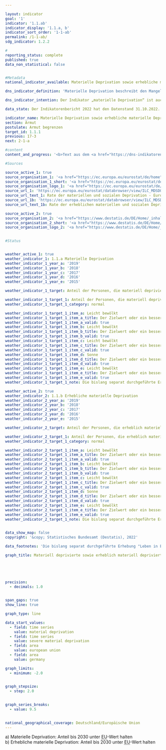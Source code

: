 ```yaml
---

layout: indicator    
goal: '1'    
indicator: '1.1.ab'    
indicator_display: '1.1.a, b'    
indicator_sort_order: '1-1-ab'    
permalink: /1-1-ab/    
sdg_indicator: 1.2.2    

#
reporting_status: complete    
published: true    
data_non_statistical: false    


#Metadata    
national_indicator_available: Materielle Deprivation sowie erhebliche materielle Deprivation    

dns_indicator_definition: 'Materielle Deprivation beschreibt den Mangel an bestimmten Gebrauchsgütern und den unfreiwilligen Verzicht auf ausgewählten Konsum aus finanziellen Gründen. Beide Indikatoren geben den Anteil der Personen an der Gesamtbevölkerung an, die als materiell depriviert (1.1.a) <abbr title="beziehungsweise">bzw.</abbr> als erheblich materiell depriviert (1.1.b) gelten. Die (erhebliche) materielle Entbehrung trifft für alle Menschen zu, deren Haushalt von neun vorgegebenen Kriterien, welche die finanziellen Einschränkungen des Haushalts widerspiegeln, mindestens drei (erheblich materiell depriviert: mindestens vier) erfüllt.'    

dns_indicator_intention: Der Indikator „materielle Deprivation“ ist auch Teil der ausführlichen Armuts- und Reichtumsberichterstattung der Bundesregierung. Durch die Identifikation individueller Mangelsituationen soll er zur Abbildung armutsgefährdeter Lebenslagen dienen. Ziel der Bekämpfung „materieller Deprivation“ ist es, dass der Prozentsatz der Personen, die materiell depriviert <abbr title="beziehungsweise">bzw.</abbr> erheblich materiell depriviert sind, jeweils unter dem Niveau der Europäischen Union liegt.    

data_state: Der Indikatorenbericht 2022 hat den Datenstand 31.10.2022. Die Daten auf dieser Plattform werden regelmäßig aktualisiert, sodass online aktuellere Daten verfügbar sein können als im <a href="https://dns-indikatoren.de/assets/publications/reports/de/2022.pdf">Indikatorenbericht 2022</a> veröffentlicht.    

indicator_name: Materielle Deprivation sowie erhebliche materielle Deprivation    
section: Armut    
postulate: Armut begrenzen    
target_id: 1.1.1    
previous: 17-3    
next: 2-1-a    

#content     
content_and_progress: '<b>Text aus dem <a href="https://dns-indikatoren.de/assets/publications/reports/de/2022.pdf">Indikatorenbericht 2022&nbsp;</a></b><br><br>Die Daten stammen aus der europaweit harmonisierten, jährlichen Statistik über Einkommen und Lebensbedingungen (<abbr title="Statistik über Einkommen und Lebensbedingungen (Statistics on Income and Living Conditions)">EU-SILC</abbr>), die in Deutschland vom Statistischen Bundesamt in Zusammenarbeit mit den Statistischen Landesämtern unter dem Namen „Leben in Europa“ durchgeführt wird. Dabei geben jährlich etwa 14&nbsp;000&nbsp;Privathaushalte in Deutschland auf freiwilliger Basis Auskunft zu Einkommen und Lebensbedingungen.<br><br>Beide Indikatoren stellen den Anteil der Bevölkerung dar, welcher basierend auf der Selbsteinschätzung in mehreren Bereichen einen unfreiwilligen Verzicht oder Mangel aus finanziellen Gründen empfindet. Als Prüfmerkmale wurden Ausgaben für eine Lebensführung ausgewählt, die in Europa als angemessen, wünschenswert oder gar notwendig angesehen wird. Diese neun Kriterien, die zur Beschreibung „materieller Entbehrung“ dienen, sind für alle Länder, in denen <abbr title="Statistik über Einkommen und Lebensbedingungen (Statistics on Income and Living Conditions)">EU-SILC</abbr> durchgeführt wird, einheitlich und ermöglichen somit einen europaweiten Vergleich.<br><br>Die neun Merkmale umfassen im Einzelnen: das Fehlen eines Autos, einer Waschmaschine, eines Farbfernsehgeräts oder eines Telefons im Haushalt (jeweils weil es sich der Haushalt finanziell nicht leisten kann), ein finanzielles Problem zu haben, die Miete nicht zahlen zu können, Hypothek oder Rechnungen für Versorgungsleistungen nicht rechtzeitig bezahlen zu können, die Wohnung nicht angemessen heizen zu können, nicht jeden zweiten Tag Fleisch, Fisch oder eine gleichwertige vegetarische Mahlzeit essen zu können, nicht jährlich eine Woche Urlaub außerhalb der eigenen Wohnung verbringen zu können oder unerwartete Ausgaben in einer bestimmten Höhe (2018: 1&nbsp;050&nbsp;Euro) aus eigenen finanziellen Mitteln nicht bestreiten zu können.<br><br>Mit der materiellen Deprivation verbunden ist das Problem der sozialen Ausgrenzung, da die Teilnahme am gesellschaftlichen Leben aufgrund fehlender finanzieller Mittel gefährdet ist. Der Indikator „Erhebliche materielle Entbehrung“ ist ebenfalls Teil des Indikators „Armut oder soziale Ausgrenzung“, mit dem eines der fünf Kernziele der Europa 2020-Strategie (Bekämpfung von Armut und sozialer Ausgrenzung) gemessen wird.<br><br>Im Jahr 2018&nbsp;galten 7,8&nbsp;% der Bevölkerung in Deutschland als materiell depriviert, 3,1&nbsp;% waren von erheblicher materieller Entbehrung betroffen. Die entsprechenden Werte lagen im Jahr 2010&nbsp;bei 11,1&nbsp;<abbr title="beziehungsweise">bzw.</abbr> 4,5&nbsp;%, in den Folgejahren teilweise auch etwas darüber. So zeichnete sich im Zeitverlauf, ähnlich wie in der gesamten <abbr title="Europäische Union">EU</abbr>, ein leichter Rückgang ab. Die Durchschnittswerte für Personen in der <abbr title="Europäische Union">EU</abbr> sind jedoch jeweils deutlich höher als die Werte für Deutschland. So betrug 2018&nbsp;der Anteil der materiell deprivierten <abbr title="Europäische Union">EU</abbr>-Bevölkerung nach Schätzung des statistischen Amts der Europäischen Union (Eurostat) 13,1&nbsp;% und war damit um mehr als die Hälfte höher als in Deutschland. Als erheblich materiell depriviert galten 5,9&nbsp;%. Diese Quote ist um 90&nbsp;% höher als der deutsche Vergleichswert.'    

#Sources    

source_active_1: true
source_organisation_1: '<a href="https://ec.europa.eu/eurostat/de/home">Eurostat</a>'
source_organisation_1_short: '<a href="https://ec.europa.eu/eurostat/de/home" target="_blank">Eurostat</a>'
source_organisation_logo_1: '<a href="https://ec.europa.eu/eurostat/de/home" target="_blank"><img src="https://dnsUpgradeEnvironment.github.io/dns-indicators/public/OrgImgDe/eurostat.png" alt="Eurostat" title=" Klicken Sie hier um zur Homepage der Organisation Eurostat zu gelangen." style="height:60px; width:148px; border: transparent"/></a>'
source_url_1: 'https://ec.europa.eu/eurostat/databrowser/view/ILC_MDSD07/default/table?lang=de'
source_url_text_1: Rate der materiellen und sozialen Deprivation - Eurostat-Tabelle [ilc_mdsd07]
source_url_1b: 'https://ec.europa.eu/eurostat/databrowser/view/ILC_MDSD11__custom_3696252/default/table?lang=de'
source_url_text_1b: Rate der erheblichen materiellen und sozialen Deprivation - Eurostat-Tabelle [ilc_mdsd11]

source_active_2: true
source_organisation_2: '<a href="https://www.destatis.de/DE/Home/_inhalt.html">Statistisches Bundesamt</a>'
source_organisation_2_short: '<a href="https://www.destatis.de/DE/Home/_inhalt.html" target="_blank">Statistisches Bundesamt</a>'
source_organisation_logo_2: '<a href="https://www.destatis.de/DE/Home/_inhalt.html" target="_blank"><img src="https://dnsUpgradeEnvironment.github.io/dns-indicators/public/OrgImgDe/destatis.png" alt="Statistisches Bundesamt" title=" Klicken Sie hier um zur Homepage der Organisation Statistisches Bundesamt zu gelangen." style="height:60px; width:148px; border: transparent"/></a>'
    

#Status    


weather_active_1: true
weather_indicator_1: 1.1.a Materielle Deprivation
weather_indicator_1_year_a: '2019'
weather_indicator_1_year_b: '2018'
weather_indicator_1_year_c: '2017'
weather_indicator_1_year_d: '2016'
weather_indicator_1_year_e: '2015'

weather_indicator_1_target: Anteil der Personen, die materiell depriviert sind, bis 2030&nbsp;deutlich unter <abbr title="Europäische Union mit 27&nbsp;Mitgliedsstaaten">EU-27</abbr>-Wert halten

weather_indicator_1_target_1: Anteil der Personen, die materiell depriviert sind, bis 2030&nbsp;deutlich unter <abbr title="Europäische Union mit 27&nbsp;Mitgliedsstaaten">EU-27</abbr>-Wert halten
weather_indicator_1_target_1_category: normal

weather_indicator_1_target_1_item_a: Leicht bewölkt
weather_indicator_1_target_1_item_a_title: Der Zielwert oder ein besserer Wert wurde in 2019 erreicht, aber die durchschnittliche Veränderung deutete in Richtung einer Verschlechterung.
weather_indicator_1_target_1_item_a_valid: true
weather_indicator_1_target_1_item_b: Leicht bewölkt
weather_indicator_1_target_1_item_b_title: Der Zielwert oder ein besserer Wert wurde in 2018 erreicht, aber die durchschnittliche Veränderung deutete in Richtung einer Verschlechterung.
weather_indicator_1_target_1_item_b_valid: true
weather_indicator_1_target_1_item_c: Leicht bewölkt
weather_indicator_1_target_1_item_c_title: Der Zielwert oder ein besserer Wert wurde in 2017 erreicht, aber die durchschnittliche Veränderung deutete in Richtung einer Verschlechterung.
weather_indicator_1_target_1_item_c_valid: true
weather_indicator_1_target_1_item_d: Sonne
weather_indicator_1_target_1_item_d_title: Der Zielwert oder ein besserer Wert wurde in 2016 erreicht und die durchschnittliche Veränderung deutete nicht in Richtung einer Verschlechterung.
weather_indicator_1_target_1_item_d_valid: true
weather_indicator_1_target_1_item_e: Leicht bewölkt
weather_indicator_1_target_1_item_e_title: Der Zielwert oder ein besserer Wert wurde in 2015 erreicht, aber die durchschnittliche Veränderung deutete in Richtung einer Verschlechterung.
weather_indicator_1_target_1_item_e_valid: true
weather_indicator_1_target_1_note: Die bislang separat durchgeführte Erhebung 'Leben in Europa' (<abbr title="Statistik über Einkommen und Lebensbedingungen (Statistics on Income and Living Conditions)">EU-SILC</abbr>) wurde 2020&nbsp;in den Mikrozensus als Unterstichprobe integriert. Durch den Wechsel von einer freiwilligen zu einer in Teilen auskunftspflichtigen Befragung verbunden mit einer neuen Stichprobenzusammensetzung ist ein Vergleich der Daten des Erhebungsjahres 2020&nbsp;mit den Vorjahren und die Berechnung der Wettersymbole nicht möglich (Zeitreihenbruch).

weather_active_2: true
weather_indicator_2: 1.1.b Erhebliche materielle Deprivation
weather_indicator_2_year_a: '2019'
weather_indicator_2_year_b: '2018'
weather_indicator_2_year_c: '2017'
weather_indicator_2_year_d: '2016'
weather_indicator_2_year_e: '2015'

weather_indicator_2_target: Anteil der Personen, die erheblich materiell depriviert sind, bis 2030&nbsp;deutlich unter <abbr title="Europäische Union mit 27&nbsp;Mitgliedsstaaten">EU-27</abbr>-Wert halten

weather_indicator_2_target_1: Anteil der Personen, die erheblich materiell depriviert sind, bis 2030&nbsp;deutlich unter <abbr title="Europäische Union mit 27&nbsp;Mitgliedsstaaten">EU-27</abbr>-Wert halten
weather_indicator_2_target_1_category: normal

weather_indicator_2_target_1_item_a: Leicht bewölkt
weather_indicator_2_target_1_item_a_title: Der Zielwert oder ein besserer Wert wurde in 2019 erreicht, aber die durchschnittliche Veränderung deutete in Richtung einer Verschlechterung.
weather_indicator_2_target_1_item_a_valid: true
weather_indicator_2_target_1_item_b: Leicht bewölkt
weather_indicator_2_target_1_item_b_title: Der Zielwert oder ein besserer Wert wurde in 2018 erreicht, aber die durchschnittliche Veränderung deutete in Richtung einer Verschlechterung.
weather_indicator_2_target_1_item_b_valid: true
weather_indicator_2_target_1_item_c: Leicht bewölkt
weather_indicator_2_target_1_item_c_title: Der Zielwert oder ein besserer Wert wurde in 2017 erreicht, aber die durchschnittliche Veränderung deutete in Richtung einer Verschlechterung.
weather_indicator_2_target_1_item_c_valid: true
weather_indicator_2_target_1_item_d: Sonne
weather_indicator_2_target_1_item_d_title: Der Zielwert oder ein besserer Wert wurde in 2016 erreicht und die durchschnittliche Veränderung deutete nicht in Richtung einer Verschlechterung.
weather_indicator_2_target_1_item_d_valid: true
weather_indicator_2_target_1_item_e: Leicht bewölkt
weather_indicator_2_target_1_item_e_title: Der Zielwert oder ein besserer Wert wurde in 2015 erreicht, aber die durchschnittliche Veränderung deutete in Richtung einer Verschlechterung.
weather_indicator_2_target_1_item_e_valid: true
weather_indicator_2_target_1_note: Die bislang separat durchgeführte Erhebung 'Leben in Europa' (<abbr title="Statistik über Einkommen und Lebensbedingungen (Statistics on Income and Living Conditions)">EU-SILC</abbr>) wurde 2020&nbsp;in den Mikrozensus als Unterstichprobe integriert. Durch den Wechsel von einer freiwilligen zu einer in Teilen auskunftspflichtigen Befragung verbunden mit einer neuen Stichprobenzusammensetzung ist ein Vergleich der Daten des Erhebungsjahres 2020&nbsp;mit den Vorjahren und die Berechnung der Wettersymbole nicht möglich (Zeitreihenbruch).    
    

data_show_map: false    
copyright: '&copy; Statistisches Bundesamt (Destatis), 2022'    

data_footnotes: 'Die bislang separat durchgeführte Erhebung "Leben in Europa" (<abbr title="Statistik über Einkommen und Lebensbedingungen (Statistics on Income and Living Conditions)">EU-SILC</abbr>) wurde 2020&nbsp;in den Mikrozensus als Unterstichprobe integriert. Durch den Wechsel von einer freiwilligen zu einer in Teilen auskunftspflichtigen Befragung verbunden mit einer neuen Stichprobenzusammensetzung ist ein Vergleich der Daten des Erhebungsjahres 2020&nbsp;mit den Vorjahren nicht möglich (Zeitreihenbruch).<br>• Für Deutschland: 2020&nbsp;Endergebnisse, 2021&nbsp;Erstergebnisse.<br>• Für EU: 2019&nbsp;von Eurostat geschätzte Daten, ab 2020: <abbr title="Europäische Union mit 27&nbsp;Mitgliedsstaaten">EU-27</abbr>&nbsp;(ohne Vereinigtes Königreich).'    

graph_title: Materiell deprivierte sowie erheblich materiell deprivierte Personen    

    

    

precision: 
  - decimals: 1.0
        

span_gaps: true    
show_line: true    

graph_type: line    

data_start_values: 
  - field: time series
    value: material deprivation
  - field: time series
    value: severe material deprivation
  - field: area
    value: european union
  - field: area
    value: germany    

graph_limits: 
  - minimum: -2.0
        

graph_stepsize: 
  - step: 2.0
        

graph_series_breaks: 
  - value: 9.5
                

national_geographical_coverage: Deutschland/Europäische Union    
---
```



<div>
  <div class="my-header">
    <label class="default">a) Materielle Deprivation: Anteil bis 2030&nbsp;unter <abbr title="Europäische Union">EU</abbr>-Wert halten
    </label>
  </div>
</div>
<div>
  <div class="my-header">
    <label class="default">b) Erhebliche materielle Deprivation: Anteil bis 2030&nbsp;unter <abbr title="Europäische Union">EU</abbr>-Wert halten
    </label>
  </div>
</div>
<div class="my-header-note">
  <label class="default"><b>
  </b></label>
</div>